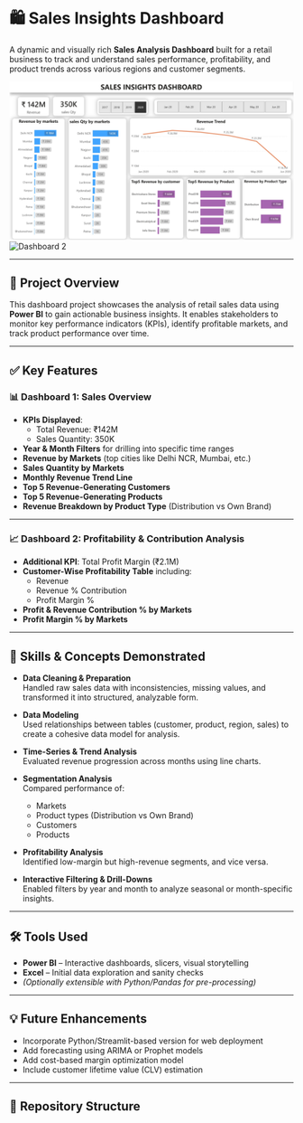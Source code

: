 # 🛍️ Sales Insights Dashboard

A dynamic and visually rich **Sales Analysis Dashboard** built for a retail business to track and understand sales performance, profitability, and product trends across various regions and customer segments.

![Dashboard 1](Key_insight.jpg)
![Dashboard 2](Dashboard%20images/dashboard2.png)

---

## 📌 Project Overview

This dashboard project showcases the analysis of retail sales data using **Power BI** to gain actionable business insights. It enables stakeholders to monitor key performance indicators (KPIs), identify profitable markets, and track product performance over time.

---

## ✅ Key Features

### 📊 **Dashboard 1: Sales Overview**
- **KPIs Displayed**:
  - Total Revenue: ₹142M
  - Sales Quantity: 350K
- **Year & Month Filters** for drilling into specific time ranges
- **Revenue by Markets** (top cities like Delhi NCR, Mumbai, etc.)
- **Sales Quantity by Markets**
- **Monthly Revenue Trend Line**
- **Top 5 Revenue-Generating Customers**
- **Top 5 Revenue-Generating Products**
- **Revenue Breakdown by Product Type** (Distribution vs Own Brand)

---

### 📈 **Dashboard 2: Profitability & Contribution Analysis**
- **Additional KPI**: Total Profit Margin (₹2.1M)
- **Customer-Wise Profitability Table** including:
  - Revenue
  - Revenue % Contribution
  - Profit Margin %
- **Profit & Revenue Contribution % by Markets**
- **Profit Margin % by Markets**

---

## 🧠 Skills & Concepts Demonstrated

- **Data Cleaning & Preparation**  
  Handled raw sales data with inconsistencies, missing values, and transformed it into structured, analyzable form.

- **Data Modeling**  
  Used relationships between tables (customer, product, region, sales) to create a cohesive data model for analysis.

- **Time-Series & Trend Analysis**  
  Evaluated revenue progression across months using line charts.

- **Segmentation Analysis**  
  Compared performance of:
  - Markets
  - Product types (Distribution vs Own Brand)
  - Customers
  - Products

- **Profitability Analysis**  
  Identified low-margin but high-revenue segments, and vice versa.

- **Interactive Filtering & Drill-Downs**  
  Enabled filters by year and month to analyze seasonal or month-specific insights.

---

## 🛠️ Tools Used

- **Power BI** – Interactive dashboards, slicers, visual storytelling
- **Excel** – Initial data exploration and sanity checks
- *(Optionally extensible with Python/Pandas for pre-processing)*

---

## 💡 Future Enhancements

- Incorporate Python/Streamlit-based version for web deployment
- Add forecasting using ARIMA or Prophet models
- Add cost-based margin optimization model
- Include customer lifetime value (CLV) estimation

---

## 📁 Repository Structure

